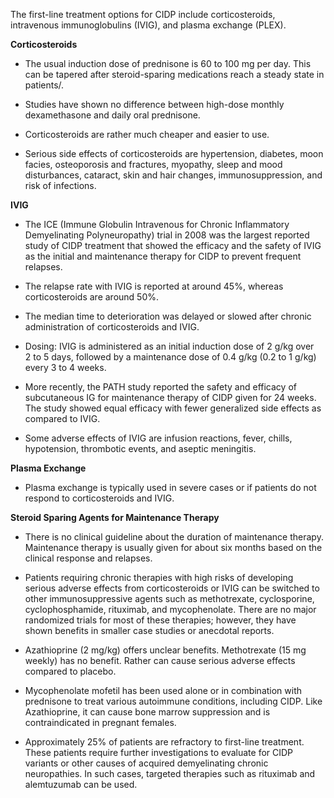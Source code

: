 The first-line treatment options for CIDP include corticosteroids, intravenous immunoglobulins (IVIG), and plasma exchange (PLEX).

**Corticosteroids**

- The usual induction dose of prednisone is 60 to 100 mg per day. This can be tapered after steroid-sparing medications reach a steady state in patients/.

- Studies have shown no difference between high-dose monthly dexamethasone and daily oral prednisone.

- Corticosteroids are rather much cheaper and easier to use.

- Serious side effects of corticosteroids are hypertension, diabetes, moon facies, osteoporosis and fractures, myopathy, sleep and mood disturbances, cataract, skin and hair changes, immunosuppression, and risk of infections.

**IVIG**

- The ICE (Immune Globulin Intravenous for Chronic Inflammatory Demyelinating Polyneuropathy) trial in 2008 was the largest reported study of CIDP treatment that showed the efficacy and the safety of IVIG as the initial and maintenance therapy for CIDP to prevent frequent relapses.

- The relapse rate with IVIG is reported at around 45%, whereas corticosteroids are around 50%.

- The median time to deterioration was delayed or slowed after chronic administration of corticosteroids and IVIG.

- Dosing: IVIG is administered as an initial induction dose of 2 g/kg over 2 to 5 days, followed by a maintenance dose of 0.4 g/kg (0.2 to 1 g/kg) every 3 to 4 weeks.

- More recently, the PATH study reported the safety and efficacy of subcutaneous IG for maintenance therapy of CIDP given for 24 weeks. The study showed equal efficacy with fewer generalized side effects as compared to IVIG.

- Some adverse effects of IVIG are infusion reactions, fever, chills, hypotension, thrombotic events, and aseptic meningitis.

**Plasma Exchange**

- Plasma exchange is typically used in severe cases or if patients do not respond to corticosteroids and IVIG.

**Steroid Sparing Agents for Maintenance Therapy**

- There is no clinical guideline about the duration of maintenance therapy. Maintenance therapy is usually given for about six months based on the clinical response and relapses.

- Patients requiring chronic therapies with high risks of developing serious adverse effects from corticosteroids or IVIG can be switched to other immunosuppressive agents such as methotrexate, cyclosporine, cyclophosphamide, rituximab, and mycophenolate. There are no major randomized trials for most of these therapies; however, they have shown benefits in smaller case studies or anecdotal reports.

- Azathioprine (2 mg/kg) offers unclear benefits. Methotrexate (15 mg weekly) has no benefit. Rather can cause serious adverse effects compared to placebo.

- Mycophenolate mofetil has been used alone or in combination with prednisone to treat various autoimmune conditions, including CIDP. Like Azathioprine, it can cause bone marrow suppression and is contraindicated in pregnant females.

- Approximately 25% of patients are refractory to first-line treatment. These patients require further investigations to evaluate for CIDP variants or other causes of acquired demyelinating chronic neuropathies. In such cases, targeted therapies such as rituximab and alemtuzumab can be used.